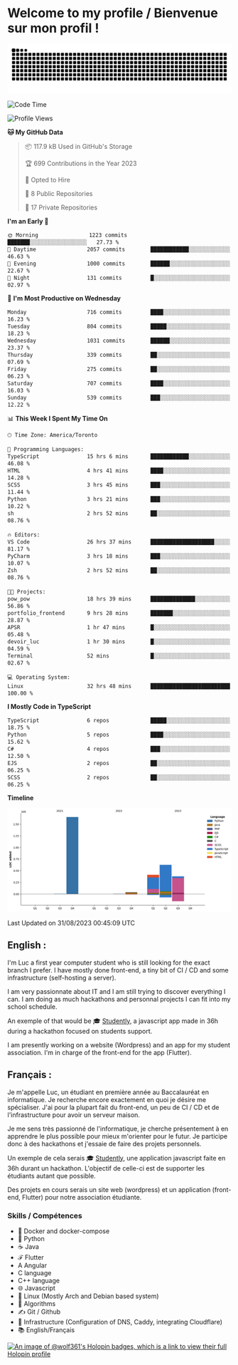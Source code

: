# Welcome to my profile / Bienvenue sur mon profil !

![snake gif](https://github.com/wolf-361/wolf-361/blob/output/github-contribution-grid-snake.svg)

<!--START_SECTION:waka-->
![Code Time](http://img.shields.io/badge/Code%20Time-317%20hrs%2059%20mins-blue)

![Profile Views](http://img.shields.io/badge/Profile%20Views-0-blue)

**🐱 My GitHub Data** 

> 📦 117.9 kB Used in GitHub's Storage 
 > 
> 🏆 699 Contributions in the Year 2023
 > 
> 💼 Opted to Hire
 > 
> 📜 8 Public Repositories 
 > 
> 🔑 17 Private Repositories 
 > 
**I'm an Early 🐤** 

```text
🌞 Morning                1223 commits        ███████░░░░░░░░░░░░░░░░░░   27.73 % 
🌆 Daytime                2057 commits        ████████████░░░░░░░░░░░░░   46.63 % 
🌃 Evening                1000 commits        ██████░░░░░░░░░░░░░░░░░░░   22.67 % 
🌙 Night                  131 commits         █░░░░░░░░░░░░░░░░░░░░░░░░   02.97 % 
```
📅 **I'm Most Productive on Wednesday** 

```text
Monday                   716 commits         ████░░░░░░░░░░░░░░░░░░░░░   16.23 % 
Tuesday                  804 commits         █████░░░░░░░░░░░░░░░░░░░░   18.23 % 
Wednesday                1031 commits        ██████░░░░░░░░░░░░░░░░░░░   23.37 % 
Thursday                 339 commits         ██░░░░░░░░░░░░░░░░░░░░░░░   07.69 % 
Friday                   275 commits         ██░░░░░░░░░░░░░░░░░░░░░░░   06.23 % 
Saturday                 707 commits         ████░░░░░░░░░░░░░░░░░░░░░   16.03 % 
Sunday                   539 commits         ███░░░░░░░░░░░░░░░░░░░░░░   12.22 % 
```


📊 **This Week I Spent My Time On** 

```text
🕑︎ Time Zone: America/Toronto

💬 Programming Languages: 
TypeScript               15 hrs 6 mins       ████████████░░░░░░░░░░░░░   46.08 % 
HTML                     4 hrs 41 mins       ████░░░░░░░░░░░░░░░░░░░░░   14.28 % 
SCSS                     3 hrs 45 mins       ███░░░░░░░░░░░░░░░░░░░░░░   11.44 % 
Python                   3 hrs 21 mins       ███░░░░░░░░░░░░░░░░░░░░░░   10.22 % 
sh                       2 hrs 52 mins       ██░░░░░░░░░░░░░░░░░░░░░░░   08.76 % 

🔥 Editors: 
VS Code                  26 hrs 37 mins      ████████████████████░░░░░   81.17 % 
PyCharm                  3 hrs 18 mins       ███░░░░░░░░░░░░░░░░░░░░░░   10.07 % 
Zsh                      2 hrs 52 mins       ██░░░░░░░░░░░░░░░░░░░░░░░   08.76 % 

🐱‍💻 Projects: 
pow_pow                  18 hrs 39 mins      ██████████████░░░░░░░░░░░   56.86 % 
portfolio_frontend       9 hrs 28 mins       ███████░░░░░░░░░░░░░░░░░░   28.87 % 
APSR                     1 hr 47 mins        █░░░░░░░░░░░░░░░░░░░░░░░░   05.48 % 
devoir_luc               1 hr 30 mins        █░░░░░░░░░░░░░░░░░░░░░░░░   04.59 % 
Terminal                 52 mins             █░░░░░░░░░░░░░░░░░░░░░░░░   02.67 % 

💻 Operating System: 
Linux                    32 hrs 48 mins      █████████████████████████   100.00 % 
```

**I Mostly Code in TypeScript** 

```text
TypeScript               6 repos             █████░░░░░░░░░░░░░░░░░░░░   18.75 % 
Python                   5 repos             ████░░░░░░░░░░░░░░░░░░░░░   15.62 % 
C#                       4 repos             ███░░░░░░░░░░░░░░░░░░░░░░   12.50 % 
EJS                      2 repos             ██░░░░░░░░░░░░░░░░░░░░░░░   06.25 % 
SCSS                     2 repos             ██░░░░░░░░░░░░░░░░░░░░░░░   06.25 % 
```



**Timeline**

![Lines of Code chart](https://raw.githubusercontent.com/wolf-361/wolf-361/main/assets/bar_graph.png)


 Last Updated on 31/08/2023 00:45:09 UTC
<!--END_SECTION:waka-->

## English : 

I'm Luc a first year computer student who is still looking for the exact branch I prefer. I have mostly done front-end, a tiny bit of CI / CD and some infrastructure (self-hosting a server).

I am very passionnate about IT and I am still trying to discover everything I can. I am doing as much hackathons and personnal projects I can fit into my school schedule.

An exemple of that would be 🎓 [Studently](https://github.com/wolf-361/Studently-CodeJam12), a javascript app made in 36h during a hackathon focused on students support.

I am presently working on a website (Wordpress) and an app for my student association. I'm in charge of the front-end for the app (Flutter).

## Français :

Je m'appelle Luc, un étudiant en première année au Baccalauréat en informatique. Je recherche encore exactement en quoi je désire me spécialiser. J'ai pour la plupart fait du front-end, un peu de CI / CD et de l'infrastructure pour avoir un serveur maison.

Je me sens très passionné de l'informatique, je cherche présentement à en apprendre le plus possible pour mieux m'orienter pour le futur. Je participe donc à des hackathons et j'essaie de faire des projets personnels.

Un exemple de cela serais 🎓 [Studently](https://github.com/wolf-361/Studently-CodeJam12), une application javascript faite en 36h durant un hackathon. L'objectif de celle-ci est de supporter les étudiants autant que possible.

Des projets en cours serais un site web (wordpress) et un application (front-end, Flutter) pour notre association étudiante.

###  Skills / Compétences

* 🐋 Docker and docker-compose
* 🐍 Python
* ☕ Java
* ℱ Flutter
* A Angular
* C language
* C++ language
* 🌐 Javascript
* 🐧 Linux (Mostly Arch and Debian based system)
* 🧩 Algorithms
* ✍️ Git / Github
* 📜 Infrastructure (Configuration of DNS, Caddy, integrating Cloudflare)
* 📚 English/Français

[![An image of @wolf361's Holopin badges, which is a link to view their full Holopin profile](https://holopin.me/wolf361)](https://holopin.io/@wolf361)


